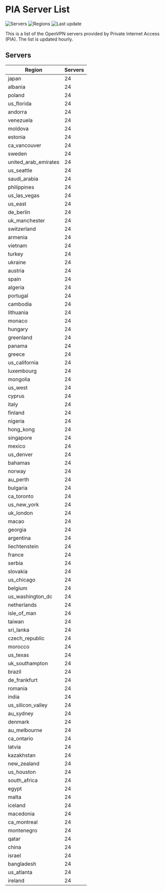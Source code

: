 # PIA Server List

![Servers](https://img.shields.io/badge/servers-2,328-blue) ![Regions](https://img.shields.io/badge/regions-97-blue) ![Last update](https://img.shields.io/badge/last_updated-Sat_Apr_27_05:27:28_GMT_2024-blue)

This is a list of the OpenVPN servers provided by Private Internet Access (PIA). The list is updated hourly.

## Servers
| Region               | Servers |
|----------------------|---------|
| japan | 24 |
| albania | 24 |
| poland | 24 |
| us_florida | 24 |
| andorra | 24 |
| venezuela | 24 |
| moldova | 24 |
| estonia | 24 |
| ca_vancouver | 24 |
| sweden | 24 |
| united_arab_emirates | 24 |
| us_seattle | 24 |
| saudi_arabia | 24 |
| philippines | 24 |
| us_las_vegas | 24 |
| us_east | 24 |
| de_berlin | 24 |
| uk_manchester | 24 |
| switzerland | 24 |
| armenia | 24 |
| vietnam | 24 |
| turkey | 24 |
| ukraine | 24 |
| austria | 24 |
| spain | 24 |
| algeria | 24 |
| portugal | 24 |
| cambodia | 24 |
| lithuania | 24 |
| monaco | 24 |
| hungary | 24 |
| greenland | 24 |
| panama | 24 |
| greece | 24 |
| us_california | 24 |
| luxembourg | 24 |
| mongolia | 24 |
| us_west | 24 |
| cyprus | 24 |
| italy | 24 |
| finland | 24 |
| nigeria | 24 |
| hong_kong | 24 |
| singapore | 24 |
| mexico | 24 |
| us_denver | 24 |
| bahamas | 24 |
| norway | 24 |
| au_perth | 24 |
| bulgaria | 24 |
| ca_toronto | 24 |
| us_new_york | 24 |
| uk_london | 24 |
| macao | 24 |
| georgia | 24 |
| argentina | 24 |
| liechtenstein | 24 |
| france | 24 |
| serbia | 24 |
| slovakia | 24 |
| us_chicago | 24 |
| belgium | 24 |
| us_washington_dc | 24 |
| netherlands | 24 |
| isle_of_man | 24 |
| taiwan | 24 |
| sri_lanka | 24 |
| czech_republic | 24 |
| morocco | 24 |
| us_texas | 24 |
| uk_southampton | 24 |
| brazil | 24 |
| de_frankfurt | 24 |
| romania | 24 |
| india | 24 |
| us_silicon_valley | 24 |
| au_sydney | 24 |
| denmark | 24 |
| au_melbourne | 24 |
| ca_ontario | 24 |
| latvia | 24 |
| kazakhstan | 24 |
| new_zealand | 24 |
| us_houston | 24 |
| south_africa | 24 |
| egypt | 24 |
| malta | 24 |
| iceland | 24 |
| macedonia | 24 |
| ca_montreal | 24 |
| montenegro | 24 |
| qatar | 24 |
| china | 24 |
| israel | 24 |
| bangladesh | 24 |
| us_atlanta | 24 |
| ireland | 24 |